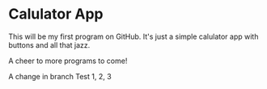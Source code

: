 # Calulator App

This will be my first program on GitHub.
It's just a simple calulator app with buttons and all that jazz.

A cheer to more programs to come!

A change in branch
Test 1, 2, 3
